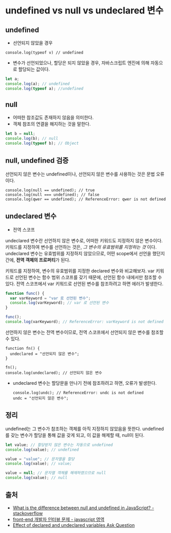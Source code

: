 # undefined vs null vs undeclared 변수

## undefined

* 선언되지 않았을 경우

```text
console.log(typeof v) // undefined
```

* 변수가 선언되었으나, 할당은 되지 않았을 경우, 자바스크립트 엔진에 의해 자동으로 할당되는 값이다.

```javascript
let a;
console.log(a); // undefined
console.log(typeof a); //undefined
```

## null

* 어떠한 참조값도 존재하지 않음을 의미한다. 
* 객체 참조의 연결을 해지하는 것을 말한다. 

```javascript
let b = null;
console.log(b); // null
console.log(typeof b); // Object
```

## null, undefined 검증

선언되지 않은 변수는 undefined이나, 선언되지 않은 변수를 사용하는 것은 문법 오류이다.

```text
console.log(null == undefined); // true
console.log(null === undefined); // false
console.log(qwer == undefined); // ReferenceError: qwer is not defined
```

## undeclared 변수

* 전역 스코프 

undeclared 변수란 선언하지 않은 변수로, 어떠한 키워드도 지정하지 않은 변수이다. 키워드를 지정하여 변수를 선언하는 것은, _그 변수의 유효범위를 지정하는 것_ 이다. undeclared 변수는 유효범위를 지정하지 않았으므로, 어떤 scope에서 선언을 했던지간에, **전역 객체의 프로퍼티**가 된다.

키워드를 지정하여, 변수의 유효범위를 지정한 declared 변수와 비교해보자. var 키워드로 선언된 변수는 함수 범위 스코프를 갖기 때문에, 선언된 함수 내에서만 참조할 수 있다. 전역 스코프에서 var 키워드로 선언된 변수를 참조하려고 하면 에러가 발생한다.

```javascript
function func() {
  var varKeyword = "var 로 선언된 변수";
  console.log(varKeyword); // var 로 선언된 변수
}

func();
console.log(varKeyword); // ReferenceError: varKeyword is not defined
```

선언하지 않은 변수는 전역 변수이므로, 전역 스코프에서 선언되지 않은 변수를 참조할 수 있다.

```text
function fn() {
  undeclared = "선언되지 않은 변수";
}

fn();
console.log(undeclared); // 선언되지 않은 변수
```

* undeclared 변수는 할당문을 만나기 전에 참조하려고 하면, 오류가 발생한다.

  ```text
  console.log(undc); // ReferenceError: undc is not defined
  undc = "선언되지 않은 변수";
  ```

## 정리

undefined는 그 변수가 참조하는 객체를 아직 지정하지 않았음을 뜻한다. undefined를 갖는 변수가 할당을 통해 값을 갖게 되고, 이 값을 해제할 때, null이 된다.

```javascript
let value; // 할당받지 않은 변수는 자동으로 undefined
console.log(value); // undefined

value = "value"; // 문자열을 할당 
console.log(value); // value;

value = null; // 문자열 객체를 해제하였으므로 null
console.log(value); // null
```

## 출처

* [What is the difference between null and undefined in JavaScript? - stackoverflow](https://stackoverflow.com/questions/5076944/what-is-the-difference-between-null-and-undefined-in-javascript)
* [front-end 개발자 인터뷰 문제 - javascript 영역](http://insanehong.kr/post/front-end-developer-interview-javascript/)
* [Effect of declared and undeclared variables Ask Question](https://stackoverflow.com/questions/15985875/effect-of-declared-and-undeclared-variables)

